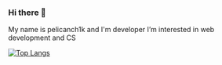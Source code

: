 ### Hi there 👋 
My name is pelicanch1k and I'm developer
I’m interested in web development and CS

[![Top Langs](https://github-readme-stats.vercel.app/api/top-langs/?username=pelicanch1k&hide=html&layout=compact)](https://github.com/pelicanch1k)

<!---
pelicanch1k/pelicanch1k is a ✨ special ✨ repository because its `README.md` (this file) appears on your GitHub profile.
You can click the Preview link to take a look at your changes.
--->
